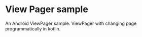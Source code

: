 View Pager sample
=================

An Android ViewPager sample. ViewPager with changing page programmatically in kotlin.
